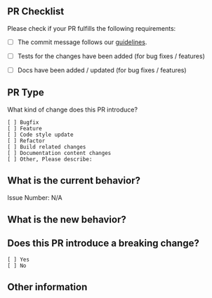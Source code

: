 ## PR Checklist

Please check if your PR fulfills the following requirements:

- [ ] The commit message follows our [guidelines](https://github.com/fengyuanchen/viewer/blob/master/.github/CONTRIBUTING.md#commit-message-guidelines).
- [ ] Tests for the changes have been added (for bug fixes / features)
- [ ] Docs have been added / updated (for bug fixes / features)


## PR Type

What kind of change does this PR introduce?

<!-- Please check the one that applies to this PR using "x". -->

```
[ ] Bugfix
[ ] Feature
[ ] Code style update
[ ] Refactor
[ ] Build related changes
[ ] Documentation content changes
[ ] Other, Please describe:
```


## What is the current behavior?

<!-- Please describe the current behavior that you are modifying, or link to a relevant issue. -->

Issue Number: N/A


## What is the new behavior?


## Does this PR introduce a breaking change?

```
[ ] Yes
[ ] No
```

<!-- If this PR contains a breaking change, please describe the impact and migration path for existing applications below. -->


## Other information
